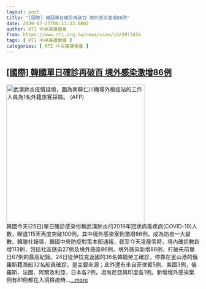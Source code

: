 ```yaml
---
layout: post
title: "[國際] 韓國單日確診再破百 境外感染激增86例"
date: 2020-07-25T06:13:23.000Z
author: RTI 中央廣播電臺
from: https://www.rti.org.tw/news/view/id/2073456
tags: [ RTI 中央廣播電臺 ]
categories: [ RTI 中央廣播電臺 ]
---
```

<!--1595657603000-->
[[國際] 韓國單日確診再破百 境外感染激增86例](https://www.rti.org.tw/news/view/id/2073456)
------

<div>
<img src="https://static.rti.org.tw/assets/thumbnails/2020/04/07/cf58259a836245fc2b187e1d952794a0.jpg" width="360" alt="武漢肺炎疫情延燒，圖為南韓仁川機場外檢疫站的工作人員為1名外籍旅客採檢。 (AFP)" title="武漢肺炎疫情延燒，圖為南韓仁川機場外檢疫站的工作人員為1名外籍旅客採檢。 (AFP)"><br>韓國今天(25日)單日確診感染俗稱武漢肺炎的2019年冠狀病毒疾病(COVID-19)人數，睽違115天再度突破100例，其中境外感染案例激增86例，成為防疫一大變數。韓聯社報導，韓國中央防疫對策本部通報，截至今天凌晨零時，境內確診數新增113例，包括社區感染27例及境外感染86例。境外感染新增86例，打破先前單日67例的最高紀錄。24日從伊拉克返國的36名韓籍勞工確診，停靠在釜山港的俄羅斯籍漁船32名船員確診，是主要來源；此外還有來自菲律賓5例、美國3例，俄羅斯、法國、阿爾及利亞、日本各2例，坦尚尼亞與印度各1例。新增境外感染案例有81例都在入境檢疫時...<a target="_blank" href="https://www.rti.org.tw/news/view/id/2073456">...more</a>
</div>
